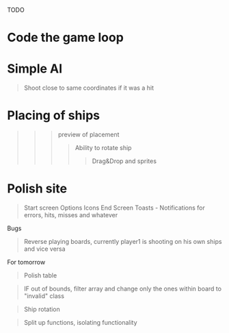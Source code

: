 TODO

# Code the game loop
> 
# Simple AI
> Shoot close to same coordinates if it was a hit
# Placing of ships
>>> preview of placement
>>>> Ability to rotate ship
>>>>> Drag&Drop and sprites
# Polish site
> Start screen
> Options
> Icons
> End Screen
> Toasts - Notifications for errors, hits, misses and whatever

Bugs
> Reverse playing boards, currently player1 is shooting on his own ships and vice versa

For tomorrow
> Polish table

> IF out of bounds, filter array and change only the ones within board to "invalid" class

> Ship rotation

> Split up functions, isolating functionality